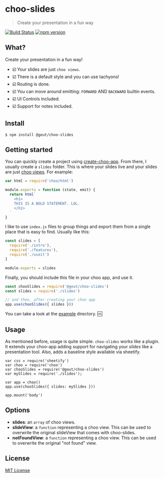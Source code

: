 # choo-slides
>  Create your presentation in a fun way

[![Build Status](https://travis-ci.org/geut/choo-slides.svg?branch=master)](https://travis-ci.org/geut/choo-slides)
[![npm version](https://badge.fury.io/js/%40geut%2Fchoo-slides.svg)](https://badge.fury.io/js/%40geut%2Fchoo-slides)

## What?

Create your presentation in a fun way!

- :ballot_box_with_check: Your slides are just `choo views`.
- :ballot_box_with_check: There is a default style and you can use tachyons!
- :ballot_box_with_check: Routing is done.
- :ballot_box_with_check: You can move around emitting: `FORWARD` AND `BACKWARD` builtin events.
- :ballot_box_with_check: UI Controls included.
- :ballot_box_with_check: Support for notes included.

## Install

`$ npm install @geut/choo-slides`

## Getting started

You can quickly create a project using [create-choo-app](https://github.com/choojs/create-choo-app).
From there, I usually create a `slides` folder. This is where your slides live and your slides are just [choo views](https://choo.io/docs/views). For example:

```javascript
var html = require('choo/html')

module.exports = function (state, emit) {
  return html`
    <h1>
    THIS IS A BOLD STATEMENT. LOL.
    </h1>
  `
}
```

I like to use `index.js` files to group things and export them from a single place that is easy to find. Usually like this:

```javascript
const slides = [
  require('./intro'),
  require('./features'),
  require('./useit')
]

module.exports = slides
```

Finally, you should include this file in your choo app, and use it.

```javascript
const chooSlides = require('@geut/choo-slides')
const slides = require('./slides')

// and then, after creating your choo app
app.use(chooSlides({ slides }))
```

You can take a look at the [example](./example/) directory. :cool:

## Usage

As mentioned before, usage is quite simple. `choo-slides` works like a plugin. It extends your choo-app adding support for navigating your *slides* like a presentation tool.
Also, adds a baseline style available via sheetify.

```
var css = require('sheetify')
var choo = require('choo')
var chooSlides = require('@geut/choo-slides')
var mySlides = require('./slides');

var app = choo()
app.use(chooSlides({ slides: mySlides }))

app.mount('body')
```

## Options

- **slides**: an `array` of choo views.
- **slideView**: a `function` representing a choo view. This can be used to overwrite the original slideView that comes with choo-slides.
- **notFoundView**: a `function` representing a choo view. This can be used to overwrite the original "not found" view.

## License

[MIT License](./LICENSE)
